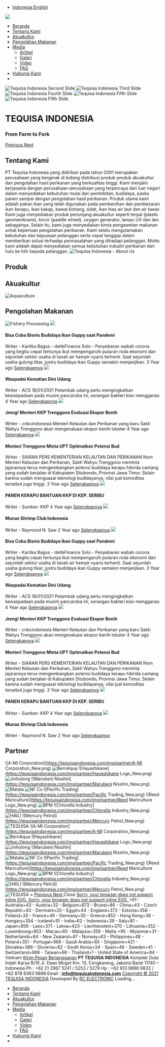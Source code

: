   * [ Indonesia](https://tequisaindonesia.com/<https:/tequisaindonesia.com/main/bahasa/indonesia>)[ English](https://tequisaindonesia.com/<https:/tequisaindonesia.com/main/bahasa/english>)


[![](https://tequisaindonesia.com/img/general/Tequisa-Logo_1608091906.png)](https://tequisaindonesia.com/<https:/tequisaindonesia.com/>)
  * [Beranda](https://tequisaindonesia.com/<https:/tequisaindonesia.com/>)
  * [Tentang Kami](https://tequisaindonesia.com/<javascript:void\(0\);>)
  * [Akuakultur](https://tequisaindonesia.com/<https:/tequisaindonesia.com/aquaculture>)
  * [Pengolahan Makanan](https://tequisaindonesia.com/<https:/tequisaindonesia.com/seafood>)
  * [Media](https://tequisaindonesia.com/<javascript:void\(0\);>)
    * [Artikel](https://tequisaindonesia.com/<https:/tequisaindonesia.com/article>)
    * [Galeri](https://tequisaindonesia.com/<https:/tequisaindonesia.com/gallery>)
    * [Video](https://tequisaindonesia.com/<https:/tequisaindonesia.com/video>)
    * [FAQ](https://tequisaindonesia.com/<https:/tequisaindonesia.com/faq>)
  * [ Hubungi Kami](https://tequisaindonesia.com/<javascript:void\(0\);>)
  * [ ](https://tequisaindonesia.com/<https:/tequisaindonesia.com/main/bahasa/indonesia>) [ ](https://tequisaindonesia.com/<https:/tequisaindonesia.com/main/bahasa/english>)
[](https://tequisaindonesia.com/<https:/www.instagram.com/tequisaindonesia>) [](https://tequisaindonesia.com/<https:/www.facebook.com/Tequisa-Indonesia-642300256390536/>) [](https://tequisaindonesia.com/<https:/api.whatsapp.com/send?phone=6281398989833>)


![Tequisa Indonesia Second Slide](https://tequisaindonesia.com/aset/img/slideshow/Banner-1-min.jpg)
![Tequisa Indonesia Third Slide](https://tequisaindonesia.com/aset/img/slideshow/Banner-2-min.jpg)
![Tequisa Indonesia Fourth Slide](https://tequisaindonesia.com/aset/img/slideshow/Banner-3-min.jpg)
![Tequisa Indonesia Fifth Slide](https://tequisaindonesia.com/aset/img/slideshow/Banner-4-min.jpg)
![Tequisa Indonesia Fifth Slide](https://tequisaindonesia.com/S3/cloudfront-test-image.png)
# TEQUISA INDONESIA
### From Farm to Fork
[ Previous ](https://tequisaindonesia.com/<#CarouselHome>) [ Next ](https://tequisaindonesia.com/<#CarouselHome>)
## Tentang Kami
PT Tequisa Indonesia yang didirikan pada tahun 2001 merupakan perusahaan yang bergerak di bidang distribusi produk-produk akuakultur dan pengolahan hasil perikanan yang berkualitas tinggi. 
Kami menjalin kerjasama dengan perusahaan-perusahaan yang terpercaya dari luar negeri dalam menyediakan kebutuhan mulai dari pembibitan, budidaya, paska panen sampai dengan pengolahan hasil perikanan. 
Produk utama kami adalah pakan ikan yang telah digunakan pada pembenihan dan pembesaran ikan kerapu, ikan kakap, bawal bintang, sidat, ikan hias air laut dan air tawar. Kami juga menyediakan produk penunjang akuakultur seperti terpal (plastic geomembrane), kincir (paddle wheel), oxygen generator, lampu UV dan lain sebagainya. Selain itu, kami juga menyediakan kimia pengawetan makanan untuk keperluan pengolahan perikanan. 
Kami selalu mengutamakan kebutuhan dan kepuasan pelanggan serta cepat tanggap dalam memberikan solusi terhadap permasalahan yang dihadapi pelanggan. Motto kami adalah dapat menyediakan semua kebutuhan industri perikanan dari hulu ke hilir kepada pelanggan. 
![Tequisa Indonesia - About Us](https://tequisaindonesia.com/aset/img/about-us-min.jpg)
## Produk
## Akuakultur
![Aquaculture](https://tequisaindonesia.com/aset/img/icon-aquaculture-min.jpg)
[ ](https://tequisaindonesia.com/<https:/tequisaindonesia.com/aquaculture>)
## Pengolahan Makanan
![Fishery Processing](https://tequisaindonesia.com/aset/img/icon-seafood-min.jpg)
[ ](https://tequisaindonesia.com/<https:/tequisaindonesia.com/seafood>)
![](https://tequisaindonesia.com//img/content/tequisa_Bisa_Coba_Bisnis_Budidaya_Ikan_Guppy_saat_Pandemi_Corona__1615947119.jpeg)
#### Bisa Coba Bisnis Budidaya Ikan Guppy saat Pandemi 
Writer - Kartika Bagus - detikFinance
Solo - Penyebaran wabah corona yang begitu cepat tentunya ikut mempengaruhi putaran roda ekonomi dan sejumlah sektor usaha di tanah air hampir nyaris terhenti. Saat sejumlah usaha gulung tikar, justru budidaya ikan Guppy semakin menjanjikan. 
3 Year ago [Selengkapnya](https://tequisaindonesia.com/<https:/tequisaindonesia.com/news_detail/3-bisa-coba-bisnis-budidaya-ikan-guppy-saat-pandemi.html>)
![](https://tequisaindonesia.com//img/content/tequisa_Waspadai_Kematian_Dini_Udang_1612337323.jpg)
#### Waspadai Kematian Dini Udang
Writer - ACS 18/01/2021
Petambak udang perlu mengingkatkan kewaspadaan pada musim pancaroba ini, serangan bakteri kian mengganas 
4 Year ago [Selengkapnya](https://tequisaindonesia.com/<https:/tequisaindonesia.com/news_detail/52-waspadai-kematian-dini-udang.html>)
![](https://tequisaindonesia.com//img/content/tequisa_Jreng!_Menteri_KKP_Trenggono_Evaluasi_Ekspor_Benih_Lobster_1612336552.jpg)
#### Jreng! Menteri KKP Trenggono Evaluasi Ekspor Benih
Writer - cnbcindonesia
Menteri Kelautan dan Perikanan yang baru Sakti Wahyu Trenggono akan mengevaluasi ekspor benih lobster 
4 Year ago [Selengkapnya](https://tequisaindonesia.com/<https:/tequisaindonesia.com/news_detail/54-jreng-menteri-kkp-trenggono-evaluasi-ekspor-benih.html>)
![](https://tequisaindonesia.com//img/content/tequisa_Menteri_Trenggono_Minta_UPT_Optimalkan_Potensi_Bud_1656571981.jpeg)
#### Menteri Trenggono Minta UPT Optimalkan Potensi Bud
Writer - SIARAN PERS KEMENTERIAN KELAUTAN DAN PERIKANAN Nom
Menteri Kelautan dan Perikanan, Sakti Wahyu Trenggono meminta jajarannya terus mengembangkan potensi budidaya kerapu hibrida cantang yang sudah berjalan di Kabupaten Situbondo, Provinsi Jawa Timur. Selain karena sudah menguasai teknologi budidayanya, nilai jual komoditas tersebut juga tinggi. 
3 Year ago [Selengkapnya](https://tequisaindonesia.com/<https:/tequisaindonesia.com/news_detail/4-menteri-trenggono-minta-upt-optimalkan-potensi-bud.html>)
![](https://tequisaindonesia.com//aset/img/noicon.png)
#### PANEN KERAPU BANTUAN KKP DI KEP. SERIBU
Writer - Sumber: KKP
4 Year ago [Selengkapnya](https://tequisaindonesia.com/<https:/tequisaindonesia.com/news_detail/57-panen-kerapu-bantuan-kkp-di-kep-seribu.html>)
![](https://tequisaindonesia.com//img/content/tequisa_Munas_Shrimp_Club_Indonesia_1660810515.jpeg)
#### Munas Shrimp Club Indonesia
Writer - Raymond N. Saw
2 Year ago [Selengkapnya](https://tequisaindonesia.com/<https:/tequisaindonesia.com/news_detail/58-munas-shrimp-club-indonesia.html>)
![](https://tequisaindonesia.com//img/content/tequisa_Bisa_Coba_Bisnis_Budidaya_Ikan_Guppy_saat_Pandemi_Corona__1615947119.jpeg)
#### Bisa Coba Bisnis Budidaya Ikan Guppy saat Pandemi 
Writer - Kartika Bagus - detikFinance
Solo - Penyebaran wabah corona yang begitu cepat tentunya ikut mempengaruhi putaran roda ekonomi dan sejumlah sektor usaha di tanah air hampir nyaris terhenti. Saat sejumlah usaha gulung tikar, justru budidaya ikan Guppy semakin menjanjikan. 
3 Year ago [Selengkapnya](https://tequisaindonesia.com/<https:/tequisaindonesia.com/news_detail/3-bisa-coba-bisnis-budidaya-ikan-guppy-saat-pandemi.html>)
![](https://tequisaindonesia.com//img/content/tequisa_Waspadai_Kematian_Dini_Udang_1612337323.jpg)
#### Waspadai Kematian Dini Udang
Writer - ACS 18/01/2021
Petambak udang perlu mengingkatkan kewaspadaan pada musim pancaroba ini, serangan bakteri kian mengganas 
4 Year ago [Selengkapnya](https://tequisaindonesia.com/<https:/tequisaindonesia.com/news_detail/52-waspadai-kematian-dini-udang.html>)
![](https://tequisaindonesia.com//img/content/tequisa_Jreng!_Menteri_KKP_Trenggono_Evaluasi_Ekspor_Benih_Lobster_1612336552.jpg)
#### Jreng! Menteri KKP Trenggono Evaluasi Ekspor Benih
Writer - cnbcindonesia
Menteri Kelautan dan Perikanan yang baru Sakti Wahyu Trenggono akan mengevaluasi ekspor benih lobster 
4 Year ago [Selengkapnya](https://tequisaindonesia.com/<https:/tequisaindonesia.com/news_detail/54-jreng-menteri-kkp-trenggono-evaluasi-ekspor-benih.html>)
![](https://tequisaindonesia.com//img/content/tequisa_Menteri_Trenggono_Minta_UPT_Optimalkan_Potensi_Bud_1656571981.jpeg)
#### Menteri Trenggono Minta UPT Optimalkan Potensi Bud
Writer - SIARAN PERS KEMENTERIAN KELAUTAN DAN PERIKANAN Nom
Menteri Kelautan dan Perikanan, Sakti Wahyu Trenggono meminta jajarannya terus mengembangkan potensi budidaya kerapu hibrida cantang yang sudah berjalan di Kabupaten Situbondo, Provinsi Jawa Timur. Selain karena sudah menguasai teknologi budidayanya, nilai jual komoditas tersebut juga tinggi. 
3 Year ago [Selengkapnya](https://tequisaindonesia.com/<https:/tequisaindonesia.com/news_detail/4-menteri-trenggono-minta-upt-optimalkan-potensi-bud.html>)
![](https://tequisaindonesia.com//aset/img/noicon.png)
#### PANEN KERAPU BANTUAN KKP DI KEP. SERIBU
Writer - Sumber: KKP
4 Year ago [Selengkapnya](https://tequisaindonesia.com/<https:/tequisaindonesia.com/news_detail/57-panen-kerapu-bantuan-kkp-di-kep-seribu.html>)
![](https://tequisaindonesia.com//img/content/tequisa_Munas_Shrimp_Club_Indonesia_1660810515.jpeg)
#### Munas Shrimp Club Indonesia
Writer - Raymond N. Saw
2 Year ago [Selengkapnya](https://tequisaindonesia.com/<https:/tequisaindonesia.com/news_detail/58-munas-shrimp-club-indonesia.html>)
##  Partner
![A-MI Corporation](https://tequisaindonesia.com/img/partner/A-MI Corporation_New.png)
![BernAqua](https://tequisaindonesia.com/img/partner/Bernaqua_New.png)
![Hayashikane](https://tequisaindonesia.com/img/partner/Hayashikane Logo_New.png)
![Jinhulong](https://tequisaindonesia.com/img/partner/Jinhulong_New.png)
![Marubeni Nisshin](https://tequisaindonesia.com/img/partner/Marubeni Nisshin_New.png)
![Matala](https://tequisaindonesia.com/img/partner/Matala_New.png)
![NF Co](https://tequisaindonesia.com/img/partner/N-Feco_New.png)
![Pacific Trading](https://tequisaindonesia.com/img/partner/Pacific Trading_New.png)
![Reed Mariculture](https://tequisaindonesia.com/img/partner/Reed Mariculture Logo_New.png)
![BPM](https://tequisaindonesia.com/img/partner/BPM_New.png)
![Chlorella Industry](https://tequisaindonesia.com/img/partner/Chlorella Industry_New.png)
![HAILI](https://tequisaindonesia.com/img/partner/HAILI_New.png)
![Mercury Petrol](https://tequisaindonesia.com/img/partner/Mercury Petrol_New.png)
![TEQUISA](https://tequisaindonesia.com/img/partner/TEQUISA_New.png)
![A-MI Corporation](https://tequisaindonesia.com/img/partner/A-MI Corporation_New.png)
![BernAqua](https://tequisaindonesia.com/img/partner/Bernaqua_New.png)
![Hayashikane](https://tequisaindonesia.com/img/partner/Hayashikane Logo_New.png)
![Jinhulong](https://tequisaindonesia.com/img/partner/Jinhulong_New.png)
![Marubeni Nisshin](https://tequisaindonesia.com/img/partner/Marubeni Nisshin_New.png)
![Matala](https://tequisaindonesia.com/img/partner/Matala_New.png)
![NF Co](https://tequisaindonesia.com/img/partner/N-Feco_New.png)
![Pacific Trading](https://tequisaindonesia.com/img/partner/Pacific Trading_New.png)
![Reed Mariculture](https://tequisaindonesia.com/img/partner/Reed Mariculture Logo_New.png)
![BPM](https://tequisaindonesia.com/img/partner/BPM_New.png)
![Chlorella Industry](https://tequisaindonesia.com/img/partner/Chlorella Industry_New.png)
![HAILI](https://tequisaindonesia.com/img/partner/HAILI_New.png)
![Mercury Petrol](https://tequisaindonesia.com/img/partner/Mercury Petrol_New.png)
![TEQUISA](https://tequisaindonesia.com/img/partner/TEQUISA_New.png)
×
[ Previous ](https://tequisaindonesia.com/<#TipsCarousel>) [ Next ](https://tequisaindonesia.com/<#TipsCarousel>)
Close
[ Sorry, your browser does not support inline SVG.  Sorry, your browser does not support inline SVG.  ](https://tequisaindonesia.com/<javascript:void\(0\);>)
+61 - Australia+43 - Austria+32 - Belgium+673 - Brunei+86 - China+43 - Czech Republic+43 - Denmark+20 - Egypt+44 - England+372 - Estonia+358 - Finland+33 - France+49 - Germany+30 - Greece+852 - Hong Kong+36 - Hungary+354 - Iceland+91 - India+62 - Indonesia+39 - Italy+81 - Japan+856 - Laos+371 - Latvia+423 - Liechtenstein+370 - Lithuania+352 - Luxembourg+853 - Macau+60 - Malaysia+356 - Malta +95 - Myanmar+31 - Netherlands+64 - New Zealand+47 - Norway+63 - Philippines+48 - Poland+351 - Portugal+966 - Saudi Arabia+65 - Singapore+421 - Slovakia+386 - Slovenia+82 - South Korea+34 - Spain+46 - Sweden+41 - Switzerland+886 - Taiwan+66 - Thailand+1 - United State of America+84 - Vietnam
[Kirim Pesan](https://tequisaindonesia.com/<javascript:void\(0\)>)
[Berlangganan](https://tequisaindonesia.com/<javascript:void\(0\)>)
**PT TEQUISA INDONESIA** Komplek Duta Indah Karya B/16 Jl. Daan Mogot Km. 13, Cengkareng, Jakarta Barat 11740 – Indonesia 
Ph : +62 21 2967 5241 / 5253 / 5279 Hp : +62 813 9898 9833 / +62 878 6363 9898 Email : **info@tequisaindonesia.com**
[](https://tequisaindonesia.com/<https:/www.instagram.com/tequisaindonesia>) [](https://tequisaindonesia.com/<https:/www.facebook.com/Tequisa-Indonesia-642300256390536/>) [](https://tequisaindonesia.com/<https:/api.whatsapp.com/send?phone=6281398989833>)
[Copyright © 2021 ](https://tequisaindonesia.com/<#>)[TEQUISA INDONESIA](https://tequisaindonesia.com/<#>)
Developed By [RC ELECTRONIC](https://tequisaindonesia.com/<https:/www.rcelectronic.co.id/>)
Loading...
  * [Beranda](https://tequisaindonesia.com/<https:/tequisaindonesia.com/>)
  * [Tentang Kami](https://tequisaindonesia.com/<javascript:void\(0\);>)
  * [Akuakultur](https://tequisaindonesia.com/<https:/tequisaindonesia.com/aquaculture>)
  * [Pengolahan Makanan](https://tequisaindonesia.com/<https:/tequisaindonesia.com/seafood>)
  * [Media](https://tequisaindonesia.com/<javascript:void\(0\);>)
    * [Artikel](https://tequisaindonesia.com/<https:/tequisaindonesia.com/article>)
    * [Galeri](https://tequisaindonesia.com/<https:/tequisaindonesia.com/gallery>)
    * [Video](https://tequisaindonesia.com/<https:/tequisaindonesia.com/video>)
    * [FAQ](https://tequisaindonesia.com/<https:/tequisaindonesia.com/faq>)
  * [ Hubungi Kami](https://tequisaindonesia.com/<javascript:void\(0\);>)
  * [ ](https://tequisaindonesia.com/<https:/tequisaindonesia.com/main/bahasa/indonesia>) [ ](https://tequisaindonesia.com/<https:/tequisaindonesia.com/main/bahasa/english>)
[](https://tequisaindonesia.com/<https:/www.instagram.com/tequisaindonesia>) [](https://tequisaindonesia.com/<https:/www.facebook.com/Tequisa-Indonesia-642300256390536/>) [](https://tequisaindonesia.com/<https:/api.whatsapp.com/send?phone=6281398989833>)


